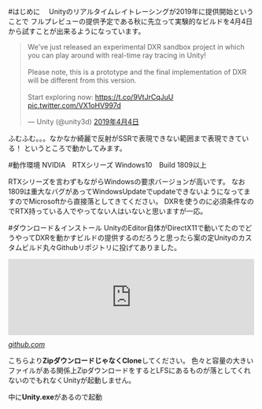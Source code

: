 <!--
title:   【Unity】DXRを使ったRayTracingのデモが出たので動かしてみた
tags:    RayTracing,Unity,Unity2019
id:      78c460147b98fa518ae5
private: true
-->
#はじめに
　Unityのリアルタイムレイトレーシングが2019年に提供開始ということで
フルプレビューの提供予定である秋に先立って実験的なビルドを4月4日から試すことが出来るようになっています。

<p><blockquote class="twitter-tweet" data-lang="ja"><p lang="en" dir="ltr">We&#39;ve just released an experimental DXR sandbox project in which you can play around with real-time ray tracing in Unity! <br><br>Please note, this is a prototype and the final implementation of DXR will be different from this version. <br><br>Start exploring now: <a href="https://t.co/9VtJrCqJuU">https://t.co/9VtJrCqJuU</a> <a href="https://t.co/VX1oHV997d">pic.twitter.com/VX1oHV997d</a></p>&mdash; Unity (@unity3d) <a href="https://twitter.com/unity3d/status/1113897350517411840?ref_src=twsrc%5Etfw">2019年4月4日</a></blockquote></p>

ふむふむ。。。なかなか綺麗で反射がSSRで表現できない範囲まで表現できている！
というところで動かしてみます。

#動作環境
NVIDIA　RTXシリーズ
Windows10　Build 1809以上

RTXシリーズを言わずもながらWindowsの要求バージョンが高いです。
なお1809は重大なバグがあってWindowsUpdateでupdateできないようになってますのでMicrosoftから直接落としてきてください。
DXRを使うのに必須条件なのでRTX持っている人でやってない人はいないと思いますが一応。

#ダウンロード＆インストール
UnityのEditor自体がDirectX11で動いてたのでどうやってDXRを動かすビルドの提供するのだろうと思ったら案の定Unityのカスタムビルド丸々Githubリポジトリに投げてありました。
<p><iframe src="https://hatenablog-parts.com/embed?url=https%3A%2F%2Fgithub.com%2FUnity-Technologies%2FUnity-Experimental-DXR" title="Unity-Technologies/Unity-Experimental-DXR" class="embed-card embed-webcard" scrolling="no" frameborder="0" style="display: block; width: 100%; height: 155px; max-width: 500px; margin: 10px 0px;"></iframe><cite class="hatena-citation"><a href="https://github.com/Unity-Technologies/Unity-Experimental-DXR">github.com</a></cite></p>

こちらより**ZipダウンロードじゃなくClone**してください。
色々と容量の大きいファイルがある関係上ZipダウンロードをするとLFSにあるものが落としてくれないのでもれなくUnityが起動しません。

中に**Unity.exe**があるので起動